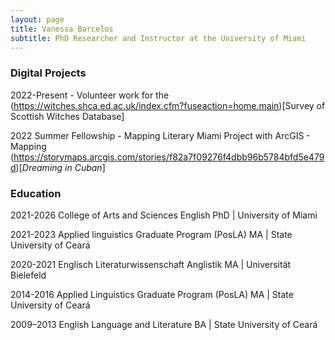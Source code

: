 ```yaml
---
layout: page
title: Vanessa Barcelos
subtitle: PhD Researcher and Instructor at the University of Miami
---
```

### Digital Projects

2022-Present - Volunteer work for the (https://witches.shca.ed.ac.uk/index.cfm?fuseaction=home.main)[Survey of Scottish Witches Database]

2022 Summer Fellowship - Mapping Literary Miami Project with ArcGIS - Mapping (https://storymaps.arcgis.com/stories/f82a7f09276f4dbb96b5784bfd5e479d)[_Dreaming in Cuban_]


### Education

2021-2026 College of Arts and Sciences English PhD | University of Miami

2021-2023 Applied linguistics Graduate Program (PosLA) MA | State University of Ceará

2020-2021 Englisch Literaturwissenschaft Anglistik MA | Universität Bielefeld

2014-2016 Applied Linguistics Graduate Program (PosLA) MA | State University of Ceará

2009–2013 English Language and Literature BA | State University of Ceará


